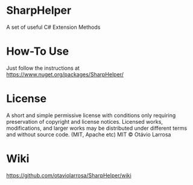# SharpHelper
A set of useful C# Extension Methods

# How-To Use
Just follow the instructions at https://www.nuget.org/packages/SharpHelper/

# License
A short and simple permissive license with conditions only requiring preservation of copyright and license notices. Licensed works, modifications, and larger works may be distributed under different terms and without source code. (MIT, Apache etc)
MIT © Otávio Larrosa

# Wiki
https://github.com/otaviolarrosa/SharpHelper/wiki


